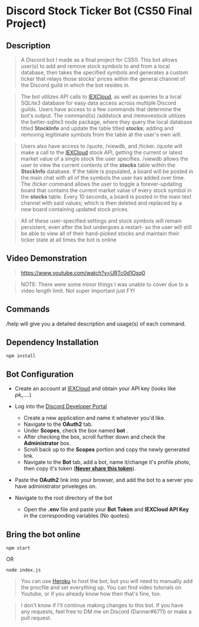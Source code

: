 # Discord Stock Ticker Bot (CS50 Final Project)
 
## Description

> A Discord bot I made as a final project for CS50. This bot allows user(s) to add and remove stock symbols to and from a local database, then takes the specified symbols and generates a custom ticker that relays those stocks' prices within the general channel of the Discord guild in which the bot resides in.

>The bot utilizes API calls to [IEXCloud](https://iexcloud.io), as well as queries to a local SQLite3 database for easy data access across multiple Discord guilds.
>Users have access to a few commands that determine the bot's output. The command(s) /addstock and /removestock utilizes the better-sqlite3 node package, where they query the local database titled **StockInfo** and update the table titled **stocks**; adding and removing legitimate symbols from the table at the user's own will.

>Users also have access to /quote, /viewdb, and /ticker. /quote will make a call to the [IEXCloud](https://iexcloud.io) stock API, getting the current or latest market value of a single stock the user specifies. /viewdb allows the user to view the current contents of the **stocks** table within the **StockInfo** database. If the table is populated, a board will be posted in the main chat with all of the symbols the user has added over time. The /ticker command allows the user to toggle a forever-updating board that contains the current market value of every stock symbol in the **stocks** table. Every 10 seconds, a board is posted in the main text channel with said values; which is then deleted and replaced by a new board containing updated stock prices.

>All of these user-specified settings and stock symbols will remain persistent, even after the bot undergoes a restart- so the user will still be able
to view all of their hand-picked stocks and maintain their ticker state at all times the bot is online

## Video Demonstration
>https://www.youtube.com/watch?v=URTc0d1Osq0

>NOTE: There were some minor things I was unable to cover due to a video length limit. Not super important just FYI

## Commands
/help will give you a detailed description and usage(s) of each command. 


## Dependency Installation
```
npm install
```

## Bot Configuration
* Create an account at [IEXCloud](https://iexcloud.io) and obtain your API key (looks like *pk_....*)

* Log into the [Discord Developer Portal](https://discord.com/developers/applications)
  * Create a new application and name it whatever you'd like.
  * Navigate to the **OAuth2** tab.
  * Under **Scopes**, check the box named **bot** .
  * After checking the box, scroll further down and check the **Administrator** box.
  * Scroll back up to the **Scopes** portion and copy the newly generated link.
  * Navigate to the **Bot** tab, add a bot, name it/change it's profile photo, then copy it's token (<ins>**Never share this token**</ins>).

* Paste the **OAuth2** link into your browser, and add the bot to a server you have administrator priveleges on.

* Navigate to the root directory of the bot
  * Open the **.env** file and paste your **Bot Token** and **IEXCloud API Key** in the corresponding variables (No quotes).

## Bring the bot online
```
npm start
```
 OR
```
node index.js
```
>You can use [Heroku](https://www.heroku.com) to host the bot, but you will need to manually add the procfile and set everything up. You can find video tutorials on Youtube, or if you already know how then that's fine, too.

>I don't know if I'll continue making changes to this bot. If you have any requests, feel free to DM me on Discord (Danner#6711) or make a pull request.
